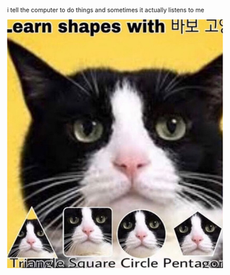 i tell the computer to do things and sometimes it actually listens to me
<!--START_SECTION:update_image-->
<img src=https://raw.githubusercontent.com/sneakykestrel/sneakykestrel/main/.github/images/shapes.png height="" width="" align=left alt=kitty />
<!--END_SECTION:update_image-->


